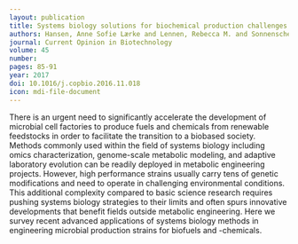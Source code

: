 ```yaml
---
layout: publication
title: Systems biology solutions for biochemical production challenges
authors: Hansen, Anne Sofie Lærke and Lennen, Rebecca M. and Sonnenschein, Nikolaus and Herrgård, Markus J.
journal: Current Opinion in Biotechnology
volume: 45
number:
pages: 85-91
year: 2017
doi: 10.1016/j.copbio.2016.11.018
icon: mdi-file-document
---
```

There is an urgent need to significantly accelerate the development of microbial cell factories to produce fuels and chemicals from renewable feedstocks in order to facilitate the transition to a biobased society. Methods commonly used within the field of systems biology including omics characterization, genome-scale metabolic modeling, and adaptive laboratory evolution can be readily deployed in metabolic engineering projects. However, high performance strains usually carry tens of genetic modifications and need to operate in challenging environmental conditions. This additional complexity compared to basic science research requires pushing systems biology strategies to their limits and often spurs innovative developments that benefit fields outside metabolic engineering. Here we survey recent advanced applications of systems biology methods in engineering microbial production strains for biofuels and -chemicals.